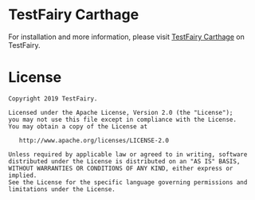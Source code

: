 # TestFairy Carthage 

For installation and more information, please visit 
[TestFairy Carthage](https://docs.testfairy.com/iOS_SDK/Integrating_iOS_SDK.html#carthage) on TestFairy.

License
=======

    Copyright 2019 TestFairy.

    Licensed under the Apache License, Version 2.0 (the "License");
    you may not use this file except in compliance with the License.
    You may obtain a copy of the License at

       http://www.apache.org/licenses/LICENSE-2.0

    Unless required by applicable law or agreed to in writing, software
    distributed under the License is distributed on an "AS IS" BASIS,
    WITHOUT WARRANTIES OR CONDITIONS OF ANY KIND, either express or implied.
    See the License for the specific language governing permissions and
    limitations under the License.
